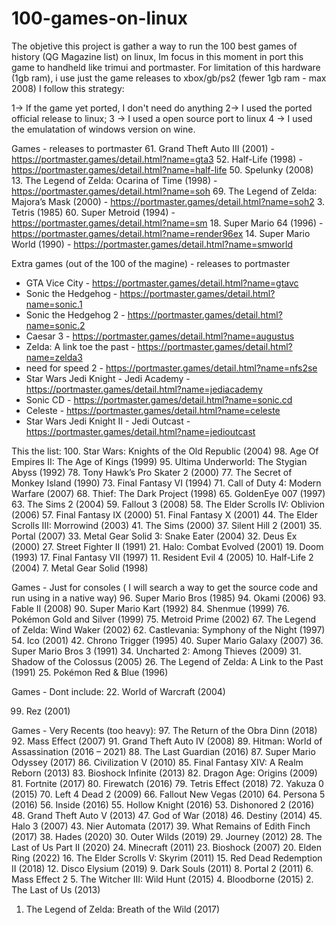 # 100-games-on-linux

The objetive this project is gather a way to run the 100 best games of history (QG Magazine list) on linux, Im focus in this moment in port this game to handheld like trimui and portmaster.
For limitation of this hardware (1gb ram), i use just the game releases to xbox/gb/ps2 (fewer 1gb ram - max 2008)
I follow this strategy:

1-> If the game yet ported, I don't need do anything
2-> I used the ported official release to linux;
3 -> I used a open source port to linux
4 -> I used the emulatation of windows version on wine.

Games - releases to portmaster
61. Grand Theft Auto III (2001) - https://portmaster.games/detail.html?name=gta3
52. Half-Life (1998) - https://portmaster.games/detail.html?name=half-life
50. Spelunky (2008)
13. The Legend of Zelda: Ocarina of Time (1998) - https://portmaster.games/detail.html?name=soh
69. The Legend of Zelda: Majora’s Mask (2000) - https://portmaster.games/detail.html?name=soh2
3. Tetris (1985)
60. Super Metroid (1994) - https://portmaster.games/detail.html?name=sm
18. Super Mario 64 (1996) - https://portmaster.games/detail.html?name=render96ex
14. Super Mario World (1990) - https://portmaster.games/detail.html?name=smworld


Extra games (out of the 100 of the magine) - releases to portmaster
* GTA Vice City - https://portmaster.games/detail.html?name=gtavc
* Sonic the Hedgehog - https://portmaster.games/detail.html?name=sonic.1
* Sonic the Hedgehog 2 - https://portmaster.games/detail.html?name=sonic.2
* Caesar 3 - https://portmaster.games/detail.html?name=augustus
* Zelda: A link toe the past - https://portmaster.games/detail.html?name=zelda3
* need for speed 2 - https://portmaster.games/detail.html?name=nfs2se
* Star Wars Jedi Knight - Jedi Academy - https://portmaster.games/detail.html?name=jediacademy
* Sonic CD - https://portmaster.games/detail.html?name=sonic.cd
* Celeste - https://portmaster.games/detail.html?name=celeste
* Star Wars Jedi Knight II - Jedi Outcast - https://portmaster.games/detail.html?name=jedioutcast

This the list:
100. Star Wars: Knights of the Old Republic (2004)
98. Age Of Empires II: The Age of Kings (1999)
95. Ultima Underworld: The Stygian Abyss (1992)
78. Tony Hawk’s Pro Skater 2 (2000)
77. The Secret of Monkey Island (1990)
73. Final Fantasy VI (1994)
71. Call of Duty 4: Modern Warfare (2007)
68. Thief: The Dark Project (1998)
65. GoldenEye 007 (1997)
63. The Sims 2 (2004)
59. Fallout 3 (2008)
58. The Elder Scrolls IV: Oblivion (2006)
57. Final Fantasy IX (2000)
51. Final Fantasy X (2001)
44. The Elder Scrolls III: Morrowind (2003)
41. The Sims (2000)
37. Silent Hill 2 (2001)
35. Portal (2007)
33. Metal Gear Solid 3: Snake Eater (2004)
32. Deus Ex (2000)
27. Street Fighter II (1991)
21. Halo: Combat Evolved (2001)
19. Doom (1993)
17. Final Fantasy VII (1997)
11. Resident Evil 4 (2005)
10. Half-Life 2 (2004)
7. Metal Gear Solid (1998)


Games - Just for consoles ( I will search a way to get the source code and run using in a native way)
96. Super Mario Bros (1985)
94. Okami (2006)
93. Fable II (2008)
90. Super Mario Kart (1992)
84. Shenmue (1999)
76. Pokémon Gold and Silver (1999)
75. Metroid Prime (2002)
67. The Legend of Zelda: Wind Waker (2002)
62. Castlevania: Symphony of the Night (1997)
54. Ico (2001)
42. Chrono Trigger (1995)
40. Super Mario Galaxy (2007)
36. Super Mario Bros 3 (1991)
34. Uncharted 2: Among Thieves (2009)
31. Shadow of the Colossus (2005)
26. The Legend of Zelda: A Link to the Past (1991)
25. Pokémon Red & Blue (1996)

Games - Dont include:
22. World of Warcraft (2004)

99. Rez (2001)

Games - Very Recents (too heavy):
97. The Return of the Obra Dinn (2018)
92. Mass Effect (2007)
91. Grand Theft Auto IV (2008)
89. Hitman: World of Assassination (2016 – 2021)
88. The Last Guardian (2016)
87. Super Mario Odyssey (2017)
86. Civilization V (2010)
85. Final Fantasy XIV: A Realm Reborn (2013)
83. Bioshock Infinite (2013)
82. Dragon Age: Origins (2009)
81. Fortnite (2017)
80. Firewatch (2016)
79. Tetris Effect (2018)
72. Yakuza 0 (2015)
70. Left 4 Dead 2 (2009)
66. Fallout New Vegas (2010)
64. Persona 5 (2016)
56. Inside (2016)
55. Hollow Knight (2016)
53. Dishonored 2 (2016)
48. Grand Theft Auto V (2013)
47. God of War (2018)
46. Destiny (2014)
45. Halo 3 (2007)
43. Nier Automata (2017)
39. What Remains of Edith Finch (2017)
38. Hades (2020)
30. Outer Wilds (2019)
29. Journey (2012)
28. The Last of Us Part II (2020)
24. Minecraft (2011)
23. Bioshock (2007)
20. Elden Ring (2022)
16. The Elder Scrolls V: Skyrim (2011)
15. Red Dead Redemption II (2018)
12. Disco Elysium (2019)
9. Dark Souls (2011)
8. Portal 2 (2011)
6. Mass Effect 2
5. The Witcher III: Wild Hunt (2015)
4. Bloodborne (2015)
2. The Last of Us (2013)
1. The Legend of Zelda: Breath of the Wild (2017)